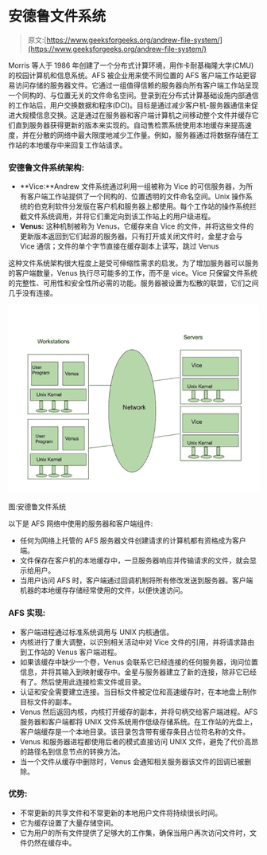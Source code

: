 # 安德鲁文件系统

> 原文:[https://www.geeksforgeeks.org/andrew-file-system/](https://www.geeksforgeeks.org/andrew-file-system/)

Morris 等人于 1986 年创建了一个分布式计算环境，用作卡耐基梅隆大学(CMU)的校园计算机和信息系统。AFS 被企业用来使不同位置的 AFS 客户端工作站更容易访问存储的服务器文件。它通过一组值得信赖的服务器向所有客户端工作站呈现一个同构的、与位置无关的文件命名空间。登录到在分布式计算基础设施内部通信的工作站后，用户交换数据和程序(DCI)。目标是通过减少客户机-服务器通信来促进大规模信息交换。这是通过在服务器和客户端计算机之间移动整个文件并缓存它们直到服务器获得更新的版本来实现的。自动售检票系统使用本地缓存来提高速度，并在分散的网络中最大限度地减少工作量。例如，服务器通过将数据存储在工作站的本地缓存中来回复工作站请求。

### **安德鲁文件系统架构:**

*   **Vice:**Andrew 文件系统通过利用一组被称为 Vice 的可信服务器，为所有客户端工作站提供了一个同构的、位置透明的文件命名空间。Unix 操作系统的伯克利软件分发版在客户机和服务器上都使用。每个工作站的操作系统拦截文件系统调用，并将它们重定向到该工作站上的用户级进程。
*   **Venus:** 这种机制被称为 Venus，它缓存来自 Vice 的文件，并将这些文件的更新版本返回到它们起源的服务器。只有打开或关闭文件时，金星才会与 Vice 通信；文件的单个字节直接在缓存副本上读写，跳过 Venus

这种文件系统架构很大程度上是受可伸缩性需求的启发。为了增加服务器可以服务的客户端数量，Venus 执行尽可能多的工作，而不是 vice。Vice 只保留文件系统的完整性、可用性和安全性所必需的功能。服务器被设置为松散的联盟，它们之间几乎没有连接。

![](img/5f040031c01b2d9e26c07cadd3795679.png)

图:安德鲁文件系统

以下是 AFS 网络中使用的服务器和客户端组件:

*   任何为网络上托管的 AFS 服务器文件创建请求的计算机都有资格成为客户端。
*   文件保存在客户机的本地缓存中，一旦服务器响应并传输请求的文件，就会显示给用户。
*   当用户访问 AFS 时，客户端通过回调机制将所有修改发送到服务器。客户端机器的本地缓存存储经常使用的文件，以便快速访问。

### **AFS 实现:**

*   客户端进程通过标准系统调用与 UNIX 内核通信。
*   内核进行了重大调整，以识别相关活动中对 Vice 文件的引用，并将请求路由到工作站的 Venus 客户端进程。
*   如果该缓存中缺少一个卷，Venus 会联系它已经连接的任何服务器，询问位置信息，并将其输入到映射缓存中。金星与服务器建立了新的连接，除非它已经有了。然后使用此连接检索文件或目录。
*   认证和安全需要建立连接。当目标文件被定位和高速缓存时，在本地盘上制作目标文件的副本。
*   Venus 然后返回内核，内核打开缓存的副本，并将句柄交给客户端进程。AFS 服务器和客户端都将 UNIX 文件系统用作低级存储系统。在工作站的光盘上，客户端缓存是一个本地目录。该目录包含带有缓存条目占位符名称的文件。
*   Venus 和服务器进程都使用后者的模式直接访问 UNIX 文件，避免了代价高昂的路径名到信息节点的转换方法。
*   当一个文件从缓存中删除时，Venus 会通知相关服务器该文件的回调已被删除。

### **优势:**

*   不常更新的共享文件和不常更新的本地用户文件将持续很长时间。
*   它为缓存设置了大量存储空间。
*   它为用户的所有文件提供了足够大的工作集，确保当用户再次访问文件时，文件仍然在缓存中。